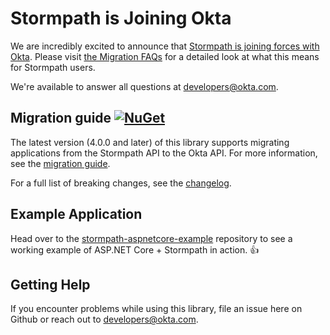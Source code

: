 # Stormpath is Joining Okta
We are incredibly excited to announce that [Stormpath is joining forces with Okta](https://stormpath.com/blog/stormpaths-new-path?utm_source=github&utm_medium=readme&utm-campaign=okta-announcement). Please visit [the Migration FAQs](https://stormpath.com/oktaplusstormpath?utm_source=github&utm_medium=readme&utm-campaign=okta-announcement) for a detailed look at what this means for Stormpath users.

We're available to answer all questions at developers@okta.com.

## Migration guide [![NuGet](https://img.shields.io/nuget/v/Stormpath.AspNetCore.svg)](https://www.nuget.org/packages/Stormpath.AspNetCore) 

The latest version (4.0.0 and later) of this library supports migrating applications from the Stormpath API to the Okta API. For more information, see the [migration guide](https://github.com/stormpath/stormpath-dotnet-owin-middleware/blob/master/migrating.md).

For a full list of breaking changes, see the [changelog](https://github.com/stormpath/stormpath-dotnet-owin-middleware/blob/master/changelog.md).

## Example Application

Head over to the [stormpath-aspnetcore-example](https://github.com/stormpath/stormpath-aspnetcore-example) repository to see a working example of ASP.NET Core + Stormpath in action. :+1:

## Getting Help
If you encounter problems while using this library, file an issue here on Github or reach out to developers@okta.com.
